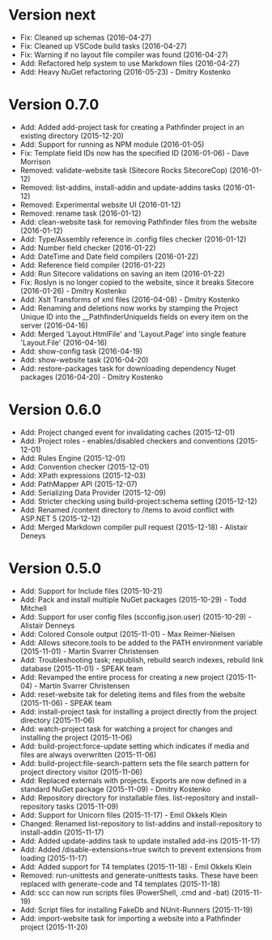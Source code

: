 Version next
============
* Fix: Cleaned up schemas (2016-04-27)
* Fix: Cleaned up VSCode build tasks (2016-04-27)
* Fix: Warning if no layout file compiler was found (2016-04-27)
* Add: Refactored help system to use Markdown files (2016-04-27)
* Add: Heavy NuGet refactoring (2016-05-23) - Dmitry Kostenko

Version 0.7.0
============
* Add: Added add-project task for creating a Pathfinder project in an existing directory (2015-12-20)
* Add: Support for running as NPM module (2016-01-05)
* Fix: Template field IDs now has the specified ID (2016-01-06) - Dave Morrison
* Removed: validate-website task (Sitecore Rocks SitecoreCop) (2016-01-12)
* Removed: list-addins, install-addin and update-addins tasks (2016-01-12)
* Removed: Experimental website UI (2016-01-12)
* Removed: rename task (2016-01-12)
* Add: clean-website task for removing Pathfinder files from the website (2016-01-12)
* Add: Type/Assembly reference in .config files checker (2016-01-12)
* Add: Number field checker (2016-01-22)
* Add: DateTime and Date field compilers (2016-01-22)
* Add: Reference field compiler (2016-01-22)
* Add: Run Sitecore validations on saving an item (2016-01-22)
* Fix: Roslyn is no longer copied to the website, since it breaks Sitecore (2016-01-26) - Dmitry Kostenko
* Add: Xslt Transforms of xml files (2016-04-08) - Dmitry Kostenko
* Add: Renaming and deletions now works by stamping the Project Unique ID into the __PathfinderUniqueIds fields on every item on the server (2016-04-16)
* Add: Merged 'Layout.HtmlFile' and 'Layout.Page' into single feature 'Layout.File' (2016-04-16)
* Add: show-config task (2016-04-19)
* Add: show-website task (2016-04-20)
* Add: restore-packages task for downloading dependency Nuget packages (2016-04-20) - Dmitry Kostenko

Version 0.6.0
=============
* Add: Project changed event for invalidating caches (2015-12-01)
* Add: Project roles - enables/disabled checkers and conventions (2015-12-01)
* Add: Rules Engine (2015-12-01)
* Add: Convention checker (2015-12-01)
* Add: XPath expressions (2015-12-03)
* Add: PathMapper API (2015-12-07)
* Add: Serializing Data Provider (2015-12-09)
* Add: Stricter checking using build-project:schema setting (2015-12-12)
* Add: Renamed /content directory to /items to avoid conflict with ASP.NET 5 (2015-12-12)
* Add: Merged Markdown compiler pull request (2015-12-18) - Alistair Deneys

Version 0.5.0
=============
* Add: Support for Include files (2015-10-21)
* Add: Pack and install multiple NuGet packages (2015-10-29) - Todd Mitchell
* Add: Support for user config files (scconfig.json.user) (2015-10-29) - Alistair Denneys
* Add: Colored Console output (2015-11-01) - Max Reimer-Nielsen
* Add: Allows sitecore.tools to be added to the PATH environment variable (2015-11-01) - Martin Svarrer Christensen
* Add: Troubleshooting task; republish, rebuild search indexes, rebuild link database (2015-11-01) - SPEAK team
* Add: Revamped the entire process for creating a new project (2015-11-04) - Martin Svarrer Christensen
* Add: reset-website tak for deleting items and files from the website (2015-11-06) - SPEAK team
* Add: install-project task for installing a project directly from the project directory (2015-11-06)
* Add: watch-project task for watching a project for changes and installing the project (2015-11-06)
* Add: build-project:force-update setting which indicates if media and files are always overwritten (2015-11-06)
* Add: build-project:file-search-pattern sets the file search pattern for project directory visitor (2015-11-06)
* Add: Replaced externals with projects. Exports are now defined in a standard NuGet package (2015-11-09) - Dmitry Kostenko
* Add: Repository directory for installable files. list-repository and install-repository tasks (2015-11-09)
* Add: Support for Unicorn files (2015-11-17) - Emil Okkels Klein
* Changed: Renamed list-repository to list-addins and install-repository to install-addin (2015-11-17)
* Add: Added update-addins task to update installed add-ins (2015-11-17)
* Add: Added /disable-extensions=true switch to prevent extensions from loading (2015-11-17)
* Add: Added support for T4 templates (2015-11-18) - Emil Okkels Klein
* Removed: run-unittests and generate-unittests tasks. These have been replaced with generate-code and T4 templates (2015-11-18)
* Add: scc can now run scripts files (PowerShell, .cmd and -bat) (2015-11-19)
* Add: Script files for installing FakeDb and NUnit-Runners (2015-11-19)
* Add: import-website task for importing a website into a Pathfinder project (2015-11-20)
